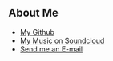 <!--
{ 
    "Id": "index",
    "Title": "Valdemar Erlingsson",
    "WindowTitle": "Valdemar Erlingsson"
}
-->

## About Me

* [My Github](https://github.com/ValdemarOrn)
* [My Music on Soundcloud](http://www.soundcloud.com/lowprofilemusic)
* [Send me an E-mail](mailto:valdiorn@gmail.com)